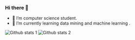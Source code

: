 ### Hi there 👋

- 🔭 I’m computer science student.
- 🌱 I’m currently learning data mining and machine learning .

![Github stats 1](https://github-readme-stats.vercel.app/api?username=melikekurt&show_icons=true&theme=gradient) 
![Github stats 2](https://github-readme-stats.vercel.app/api?username=melikekurt&show_icons=true&theme=radical)
